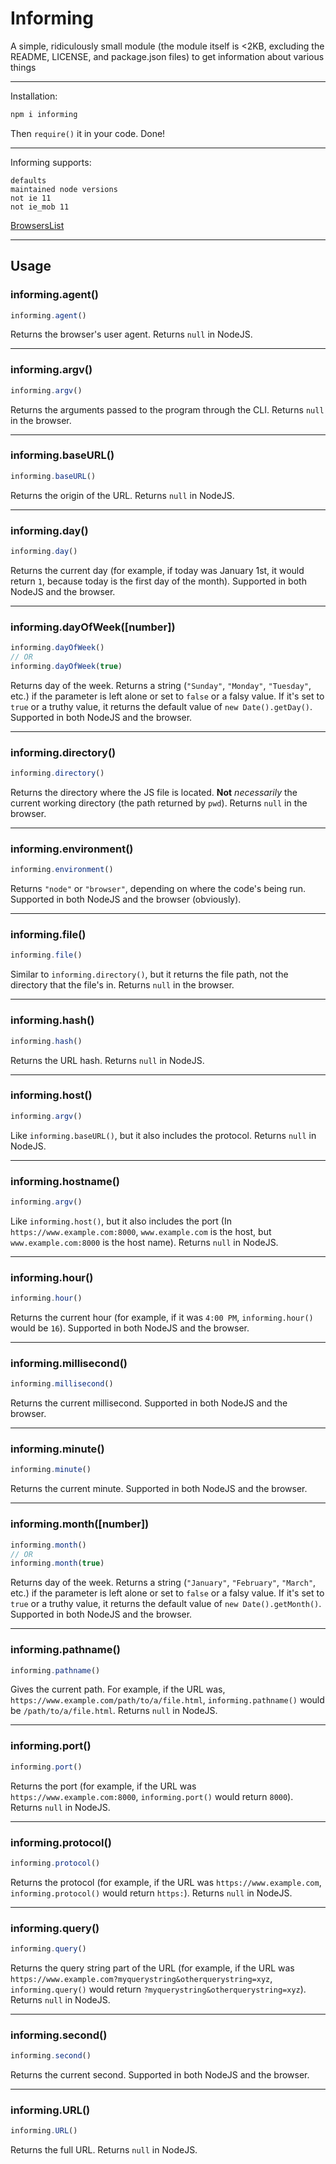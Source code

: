 # Informing
A simple, ridiculously small module (the module itself is &lt;2KB, excluding the README, LICENSE, and package.json files) to get information about various things

---

Installation:
```bash
npm i informing
```
Then `require()` it in your code. Done!

---

Informing supports:
```none
defaults
maintained node versions
not ie 11
not ie_mob 11
```
[BrowsersList](https://github.com/browserslist/browserslist)

---

## Usage

### informing.agent()
```javascript
informing.agent()
```
Returns the browser's user agent. Returns `null` in NodeJS.

---

### informing.argv()
```javascript
informing.argv()
```
Returns the arguments passed to the program through the CLI. Returns `null` in the browser.

---

### informing.baseURL()
```javascript
informing.baseURL()
```
Returns the origin of the URL. Returns `null` in NodeJS.

---

### informing.day()
```javascript
informing.day()
```
Returns the current day (for example, if today was January 1st, it would return `1`, because today is the first day of the month). Supported in both NodeJS and the browser.

---

### informing.dayOfWeek([number])
```javascript
informing.dayOfWeek()
// OR
informing.dayOfWeek(true)
```
Returns day of the week. Returns a string (`"Sunday"`, `"Monday"`, `"Tuesday"`, etc.) if the parameter is left alone or set to `false` or a falsy value. If it's set to `true` or a truthy value, it returns the default value of `new Date().getDay()`. Supported in both NodeJS and the browser.

---

### informing.directory()
```javascript
informing.directory()
```
Returns the directory where the JS file is located. **Not** *necessarily* the current working directory (the path returned by `pwd`). Returns `null` in the browser.

---

### informing.environment()
```javascript
informing.environment()
```
Returns `"node"` or `"browser"`, depending on where the code's being run. Supported in both NodeJS and the browser (obviously).

---

### informing.file()
```javascript
informing.file()
```
Similar to `informing.directory()`, but it returns the file path, not the directory that the file's in. Returns `null` in the browser.

---

### informing.hash()
```javascript
informing.hash()
```
Returns the URL hash. Returns `null` in NodeJS.

---

### informing.host()
```javascript
informing.argv()
```
Like `informing.baseURL()`, but it also includes the protocol. Returns `null` in NodeJS.

---

### informing.hostname()
```javascript
informing.argv()
```
Like `informing.host()`, but it also includes the port (In `https://www.example.com:8000`, `www.example.com` is the host, but `www.example.com:8000` is the host name). Returns `null` in NodeJS.

---

### informing.hour()
```javascript
informing.hour()
```
Returns the current hour (for example, if it was `4:00 PM`, `informing.hour()` would be `16`). Supported in both NodeJS and the browser.

---

### informing.millisecond()
```javascript
informing.millisecond()
```
Returns the current millisecond. Supported in both NodeJS and the browser.

---

### informing.minute()
```javascript
informing.minute()
```
Returns the current minute. Supported in both NodeJS and the browser.

---

### informing.month([number])
```javascript
informing.month()
// OR
informing.month(true)
```
Returns day of the week. Returns a string (`"January"`, `"February"`, `"March"`, etc.) if the parameter is left alone or set to `false` or a falsy value. If it's set to `true` or a truthy value, it returns the default value of `new Date().getMonth()`. Supported in both NodeJS and the browser.

---

### informing.pathname()
```javascript
informing.pathname()
```
Gives the current path. For example, if the URL was, `https://www.example.com/path/to/a/file.html`, `informing.pathname()` would be `/path/to/a/file.html`. Returns `null` in NodeJS.

---

### informing.port()
```javascript
informing.port()
```
Returns the port (for example, if the URL was `https://www.example.com:8000`, `informing.port()` would return `8000`). Returns `null` in NodeJS.

---

### informing.protocol()
```javascript
informing.protocol()
```
Returns the protocol (for example, if the URL was `https://www.example.com`, `informing.protocol()` would return `https:`). Returns `null` in NodeJS.

---

### informing.query()
```javascript
informing.query()
```
Returns the query string part of the URL (for example, if the URL was `https://www.example.com?myquerystring&otherquerystring=xyz`, `informing.query()` would return `?myquerystring&otherquerystring=xyz`). Returns `null` in NodeJS.

---

### informing.second()
```javascript
informing.second()
```
Returns the current second. Supported in both NodeJS and the browser.

---

### informing.URL()
```javascript
informing.URL()
```
Returns the full URL. Returns `null` in NodeJS.
